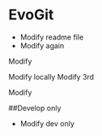# EvoGit

 - Modify readme file
 - Modify again

Modify

Modify locally
Modify 3rd

Modify

##Develop only

- Modify dev only